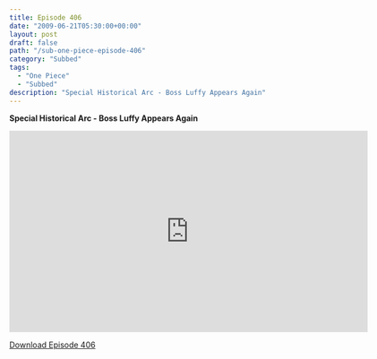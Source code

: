 ```yaml
---
title: Episode 406
date: "2009-06-21T05:30:00+00:00"
layout: post
draft: false
path: "/sub-one-piece-episode-406"
category: "Subbed"
tags:
  - "One Piece"
  - "Subbed"
description: "Special Historical Arc - Boss Luffy Appears Again"
---
```


**Special Historical Arc - Boss Luffy Appears Again**

<iframe width="640" height="360" src="https://www.rapidvideo.com/e/G0NNSBHMQ2" frameborder="0" marginwidth=0 marginheight=0 scrolling=no allowfullscreen></iframe>

<a href="http://ouo.io/qs/eCodkFEQ?s=https://rapidvid.to/d/https://www.rapidvideo.com/e/G0NNSBHMQ2">Download Episode 406</a>

